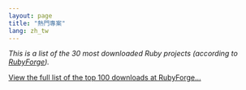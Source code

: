 ```yaml
---
layout: page
title: "熱門專案"
lang: zh_tw
---
```


*This is a list of the 30 most downloaded Ruby projects (according to
[RubyForge][1]).*

[View the full list of the top 100 downloads at RubyForge…][2]



[1]: http://rubyforge.org
[2]: http://rubyforge.org/top/toplist.php?type=downloads
